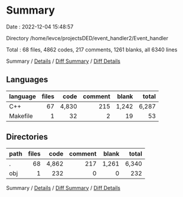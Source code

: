 # Summary

Date : 2022-12-04 15:48:57

Directory /home/levce/projectsDED/event_handler2/Event_handler

Total : 68 files,  4862 codes, 217 comments, 1261 blanks, all 6340 lines

Summary / [Details](details.md) / [Diff Summary](diff.md) / [Diff Details](diff-details.md)

## Languages
| language | files | code | comment | blank | total |
| :--- | ---: | ---: | ---: | ---: | ---: |
| C++ | 67 | 4,830 | 215 | 1,242 | 6,287 |
| Makefile | 1 | 32 | 2 | 19 | 53 |

## Directories
| path | files | code | comment | blank | total |
| :--- | ---: | ---: | ---: | ---: | ---: |
| . | 68 | 4,862 | 217 | 1,261 | 6,340 |
| obj | 1 | 232 | 0 | 0 | 232 |

Summary / [Details](details.md) / [Diff Summary](diff.md) / [Diff Details](diff-details.md)